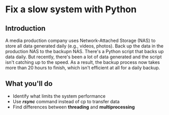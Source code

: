 # Fix a slow system with Python

## Introduction
A media production company uses Network-Attached Storage (NAS) to store all data generated daily (e.g., videos, photos). 
Back up the data in the production NAS to the backupn NAS.
There's a Python script that backs up data daily. But recently, there's been a lot of data generated and the script isn't catching up to the speed.
As a result, the backup process now takes more than 20 hours to finish, which isn't efficient at all for a daily backup.


## What you'll do

- Identify what limits the system performance 
- Use ***rsync*** command instead of cp to transfer data
- Find differences between __threading__ and __multiprocessing__
